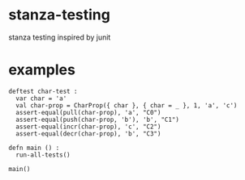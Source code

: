 # stanza-testing
stanza testing inspired by junit

# examples

    deftest char-test :
      var char = 'a'
      val char-prop = CharProp({ char }, { char = _ }, 1, 'a', 'c')
      assert-equal(pull(char-prop), 'a', "C0")
      assert-equal(push(char-prop, 'b'), 'b', "C1")
      assert-equal(incr(char-prop), 'c', "C2")
      assert-equal(decr(char-prop), 'b', "C3")

    defn main () :
      run-all-tests()

    main()
